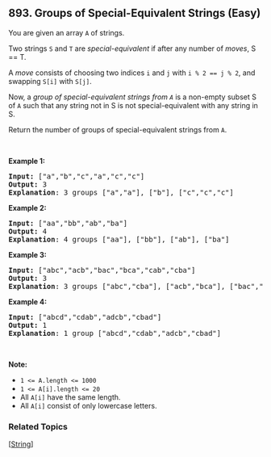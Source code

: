 <!--|This file generated by command(leetcode description); DO NOT EDIT.    |-->
<!--+----------------------------------------------------------------------+-->
<!--|@author    Openset <openset.wang@gmail.com>                           |-->
<!--|@link      https://github.com/openset                                 |-->
<!--|@home      https://github.com/openset/leetcode                        |-->
<!--+----------------------------------------------------------------------+-->

## 893. Groups of Special-Equivalent Strings (Easy)

<p>You are given an array <code>A</code> of strings.</p>

<p>Two strings <code>S</code> and <code>T</code> are&nbsp;<em>special-equivalent</em>&nbsp;if after any number of <em>moves</em>, S == T.</p>

<p>A <em>move</em> consists of choosing two indices <code>i</code> and <code>j</code> with <code>i % 2 == j % 2</code>, and swapping <code>S[i]</code> with <code>S[j]</code>.</p>

<p>Now, a <em>group of special-equivalent strings from <code>A</code></em>&nbsp;is a&nbsp;non-empty subset S of <code>A</code>&nbsp;such that any string not in S&nbsp;is not special-equivalent with any string in S.</p>

<p>Return the number of groups of special-equivalent strings from <code>A</code>.</p>

<p>&nbsp;</p>

<ul>
</ul>

<div>
<p><strong>Example 1:</strong></p>

<pre>
<strong>Input: </strong><span id="example-input-1-1">[&quot;a&quot;,&quot;b&quot;,&quot;c&quot;,&quot;a&quot;,&quot;c&quot;,&quot;c&quot;]</span>
<strong>Output: </strong><span id="example-output-1">3</span>
<span><strong>Explanation</strong>: 3 groups [&quot;a&quot;,&quot;a&quot;], [&quot;b&quot;], [&quot;c&quot;,&quot;c&quot;,&quot;c&quot;]</span>
</pre>

<div>
<p><strong>Example 2:</strong></p>

<pre>
<strong>Input: </strong><span id="example-input-2-1">[&quot;aa&quot;,&quot;bb&quot;,&quot;ab&quot;,&quot;ba&quot;]</span>
<strong>Output: </strong><span id="example-output-2">4</span>
<strong>Explanation</strong>: 4 groups <span id="example-input-2-1">[&quot;aa&quot;], [&quot;bb&quot;], [&quot;ab&quot;], [&quot;ba&quot;]</span>
</pre>

<div>
<p><strong>Example 3:</strong></p>

<pre>
<strong>Input: </strong><span id="example-input-3-1">[&quot;abc&quot;,&quot;acb&quot;,&quot;bac&quot;,&quot;bca&quot;,&quot;cab&quot;,&quot;cba&quot;]</span>
<strong>Output: </strong><span id="example-output-3">3</span>
<strong>Explanation</strong>: 3 groups [&quot;abc&quot;,&quot;cba&quot;], [&quot;acb&quot;,&quot;bca&quot;], [&quot;bac&quot;,&quot;cab&quot;]
</pre>

<div>
<p><strong>Example 4:</strong></p>

<pre>
<strong>Input: </strong><span id="example-input-4-1">[&quot;abcd&quot;,&quot;cdab&quot;,&quot;adcb&quot;,&quot;cbad&quot;]</span>
<strong>Output: </strong><span id="example-output-4">1</span>
<strong>Explanation</strong>: 1 group <span id="example-input-4-1">[&quot;abcd&quot;,&quot;cdab&quot;,&quot;adcb&quot;,&quot;cbad&quot;]</span>
</pre>

<p>&nbsp;</p>

<p><strong>Note:</strong></p>

<ul>
	<li><code>1 &lt;= A.length &lt;= 1000</code></li>
	<li><code>1 &lt;= A[i].length &lt;= 20</code></li>
	<li>All <code>A[i]</code> have the same length.</li>
	<li>All <code>A[i]</code> consist of only lowercase letters.</li>
</ul>
</div>
</div>
</div>
</div>

### Related Topics
  [[String](https://github.com/openset/leetcode/tree/master/tag/string/README.md)]
